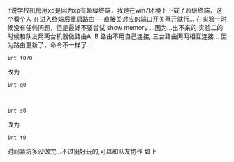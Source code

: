 lf说学校机房用xp是因为xp有超级终端，我是在win7环境下下载了超级终端，这个看个人
在进入终端后重启路由 -- 直接关对应的端口开关再开就行...
在实验一时候没有任何问题，但是最好不要尝试 show memory ...因为...出不来的
实验二的时候和队友用两台机器做路由A, B
路由不用自己连接, 三台路由两两相互连接...
因为路由更新了，命令不一样了...

	int f0/0
改为

	int g0
<br>

	int s0
改为

	int t0
时间紧坑多没做完...不过挺好玩的,可以和队友协作
如上